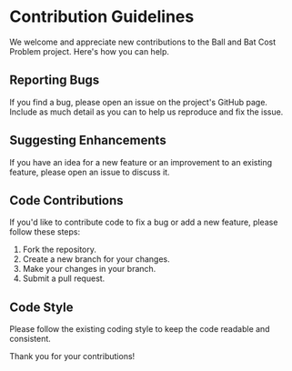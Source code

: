 # Contribution Guidelines

We welcome and appreciate new contributions to the Ball and Bat Cost Problem project. Here's how you can help.

## Reporting Bugs

If you find a bug, please open an issue on the project's GitHub page. Include as much detail as you can to help us reproduce and fix the issue.

## Suggesting Enhancements

If you have an idea for a new feature or an improvement to an existing feature, please open an issue to discuss it.

## Code Contributions

If you'd like to contribute code to fix a bug or add a new feature, please follow these steps:

1. Fork the repository.
2. Create a new branch for your changes.
3. Make your changes in your branch.
4. Submit a pull request.

## Code Style

Please follow the existing coding style to keep the code readable and consistent.

Thank you for your contributions!
